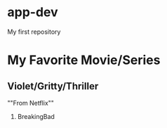 # app-dev
My first repository
# My Favorite Movie/Series
## Violet/Gritty/Thriller

""From Netflix""
1. BreakingBad
